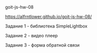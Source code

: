 goit-js-hw-08

https://alfrntlower.github.io/goit-js-hw-08/

Задание 1 - библиотека SimpleLightbox

Задание 2 - видео плеер

Задание 3 - форма обратной связи
